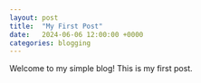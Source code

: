 ```yaml
---
layout: post
title:  "My First Post"
date:   2024-06-06 12:00:00 +0000
categories: blogging
---
```

Welcome to my simple blog! This is my first post.
